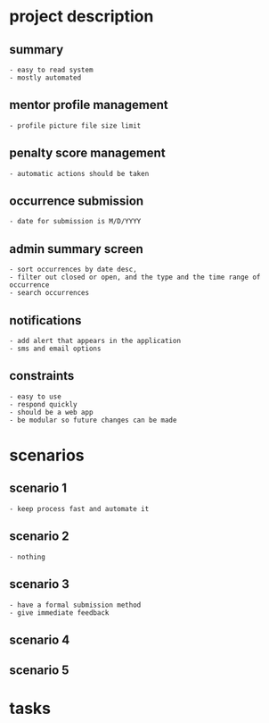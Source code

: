 # project description

## summary
    - easy to read system
    - mostly automated

## mentor profile management
    - profile picture file size limit

## penalty score management
    - automatic actions should be taken

## occurrence submission
    - date for submission is M/D/YYYY

## admin summary screen
    - sort occurrences by date desc, 
    - filter out closed or open, and the type and the time range of occurrence
    - search occurrences

## notifications
    - add alert that appears in the application
    - sms and email options

## constraints
    - easy to use
    - respond quickly
    - should be a web app
    - be modular so future changes can be made

# scenarios

## scenario 1
    - keep process fast and automate it

## scenario 2
    - nothing
    
## scenario 3
    - have a formal submission method
    - give immediate feedback

## scenario 4

## scenario 5

# tasks

